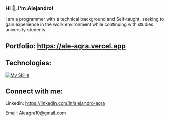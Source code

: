 ### Hi 👋, I'm Alejandro!

I am a programmer with a technical background and Self-taught, seeking to gain experience in the work environment while continuing with studies university students.

## Portfolio: https://ale-agra.vercel.app

## Technologies:

[![My Skills](https://skillicons.dev/icons?i=react,next,vite,js,ts,html,css,sass,tailwind,bootstrap,nodejs,express,php,mysql,mongodb,postman,git,github)](https://skillicons.dev)

## Connect with me:

Linkedin: https://linkedin.com/in/alejandro-agra

Email: Aleagra10@gmail.com
